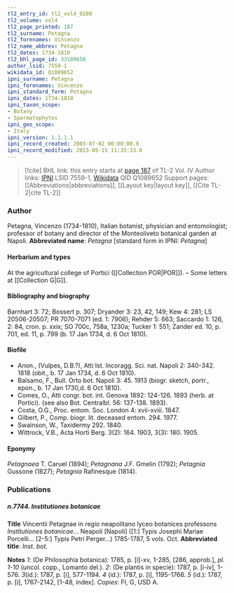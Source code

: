 ```yaml
---
tl2_entry_id: tl2_vol4_0208
tl2_volume: vol4
tl2_page_printed: 187
tl2_surname: Petagna
tl2_forenames: Vincenzo
tl2_name_abbrev: Petagna
tl2_dates: 1734-1810
tl2_bhl_page_id: 33189658
author_lsid: 7559-1
wikidata_id: Q1089652
ipni_surname: Petagna
ipni_forenames: Vincenzo
ipni_standard_form: Petagna
ipni_dates: 1734-1810
ipni_taxon_scope: 
- Botany
- Spermatophytes
ipni_geo_scope: 
- Italy
ipni_version: 1.1.1.1
ipni_record_created: 2003-07-02 00:00:00.0
ipni_record_modified: 2013-05-15 11:35:33.0
---
```


> [!cite] BHL link: this entry starts at [page 187](https://www.biodiversitylibrary.org/page/33189658) of TL-2 Vol. IV
> Author links: [IPNI](https://www.ipni.org/a/7559-1) LSID 7559-1, [Wikidata](https://www.wikidata.org/wiki/Q1089652) QID Q1089652
> Support pages: [[Abbreviations|abbreviations]], [[Layout key|layout key]], [[Cite TL-2|cite TL-2]]

### Author

Petagna, Vincenzo (1734-1810), Italian botanist, physician and entomologist; professor of botany and director of the Monteoliveto botanical garden at Napoli. 
**Abbreviated name**: *Petagna* \[standard form in IPNI: *Petagna*\]

#### Herbarium and types

At the agricultural college of Portici ([[Collection POR|POR]]). – Some letters at [[Collection G|G]].

#### Bibliography and biography

Barnhart 3: 72; Bossert p. 307; Dryander 3: 23, 42, 149; Kew 4: 281; LS 20506-20507; PR 7070-7071 (ed. 1: 7906); Rehder 5: 663; Saccardo 1: 126, 2: 84, cron. p. xxix; SO 700c, 758a, 1230a; Tucker 1: 551; Zander ed. 10, p. 701, ed. 11, p. 799 (b. 17 Jan 1734, d. 6 Oct 1810).

#### Biofile

- Anon., (Vulpes, D.B.?), Atti Ist. Incoragg. Sci. nat. Napoli 2: 340-342. 1818 (obit., b. 17 Jan 1734, d. 6 Oct 1810).
- Balsamo, F., Bull. Orto bot. Napoli 3: 45. 1913 (biogr. sketch, portr., epon., b. 17 Jan 1730,d. 6 Oct 1810).
- Comes, O., Atti congr. bot. int. Genova 1892: 124-126. 1893 (herb. at Portici). (see also Bot. Centralbl. 56: 137-138. 1893).
- Costa, O.G., Proc. entom. Soc. London 4: xvii-xviii. 1847.
- Gilbert, P., Comp. biogr. lit. deceased entom. 294. 1977.
- Swainson, W., Taxidermy 292. 1840.
- Wittrock, V.B., Acta Horti Berg. 3(2): 164. 1903, 3(3): 180. 1905.

#### Eponymy

*Petagnaea* T. Caruel (1894); *Petagnana* J.F. Gmelin (1792); *Petagnia* Gussone (1827); *Petagnia* Rafinesque (1814).

### Publications

##### n.7744. Institutiones botanicae

**Title**
Vincentii Petagnae in regio neapolitano lyceo botanices professons *Institutiones botanicae*... Neapoli \[Napoli\] (\[1:\] Typis Josephi Mariae Porcelli... \[2-5:\] Typis Petri Perger...) 1785-1787, 5 vols. Oct.
**Abbreviated title**: *Inst. bot.*

**Notes**
*1*: (De Philosophia botanica): 1785, p. \[i\]-xv, 1-285, \[286, approb.\], *pl. 1-10* (uncol. copp., Lomanto del.).
*2*: (De plantis in specie): 1787, p. \[i-iv\], 1-576.
*3*(id.): 1787, p. \[i\], 577-1194.
*4* (id.): 1787, p. \[i\], 1195-1766.
*5* (id.): 1787, p. \[i\], 1767-2142, \[1-48, index\].
*Copies*: FI, G, USD A.

